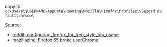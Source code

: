 copy to:  
`c:\Users\$USERNAME\AppData\Roaming\Mozilla\Firefox\Profiles\95e2gsd.default\chrome\`

Source:  
- [reddit: configuring_firefox_for_tree_style_tab_usage](http://webcache.googleusercontent.com/search?q=cache:https://www.reddit.com/r/FirefoxCSS/comments/ao3ydl/configuring_firefox_for_tree_style_tab_usage/)
- [mozillazine: Firefox 65 broke userChrome](http://forums.mozillazine.org/viewtopic.php?f=38&t=3046516)
